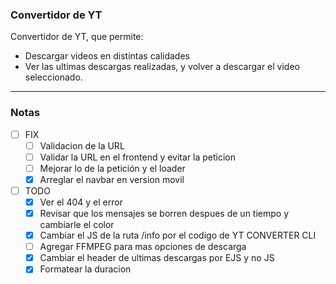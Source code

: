 ### Convertidor de YT

Convertidor de YT, que permite:
 - Descargar videos en distintas calidades
 - Ver las ultimas descargas realizadas, y volver a descargar el video seleccionado.

---------------

### Notas

- [ ] FIX
  - [ ] Validacion de la URL
  - [ ] Validar la URL en el frontend y evitar la peticion
  - [ ] Mejorar lo de la petición y el loader
  - [x] Arreglar el navbar en version movil

- [ ] TODO
  - [x] Ver el 404 y el error
  - [x] Revisar que los mensajes se borren despues de un tiempo y cambiarle el color
  - [x] Cambiar el JS de la ruta /info por el codigo de YT CONVERTER CLI
  - [ ] Agregar FFMPEG para mas opciones de descarga
  - [x] Cambiar el header de ultimas descargas por EJS y no JS
  - [x] Formatear la duracion
